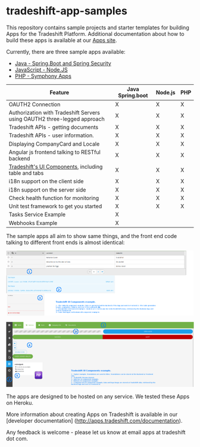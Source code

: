 # tradeshift-app-samples

This repository contains sample projects and starter templates for building Apps for the Tradeshift Platform.  Additional documentation about how to build these apps is available at our [Apps site](http://apps.tradeshift.com). 

Currently, there are three sample apps available: 
* [Java - Spring.Boot and Spring Security](java-springboot) 
* [JavaScript - Node.JS](javascript/nodejs)
* [PHP - Symphony Apps](php-symfony)


| Feature   | Java Spring.boot | Node.js | PHP
| -------  |  -------   | -----------   | -----------
|OAUTH2 Connection | X | X | X 
|Authorization with Tradeshift Servers using OAUTH2 three-legged approach  | X | X | X 
| Tradeshift APIs - getting documents  | X | X | X 
| Tradeshift APIs - user information.  | X | X | X 
| Displaying CompanyCard and Locale  | X | X | X
| Angular js frontend talking to RESTful backend | X | X | X 
| [Tradeshift's UI Components](http://ui.tradeshift.com), including table and tabs  | X | X | X 
| i18n support on the client side  | X | X | X 
| i18n support on the server side  | X | X | X 
| Check health function for monitoring  | X | X | X 
| Unit test framework to get you started  | X | X | X 
| Tasks Service Example  | X |  |  
| Webhooks Example  | X |  |  


The sample apps all aim to show same things, and the front end code talking to different front ends is almost identical: 

![Screnshot1](php-symfony/screenshots/Sample_App_Table_Documents_Form.png)

![Screnshot2](php-symfony/screenshots/Sample_App_Buttons_And_Company_Card.png)

The apps are designed to be hosted on any service.  We tested these Apps on Heroku. 

More information about creating Apps on Tradeshift is available in our [developer documentation] (http://apps.tradeshift.com/documentation).  

Any feedback is welcome - please let us know at email apps at tradeshift dot com.  
